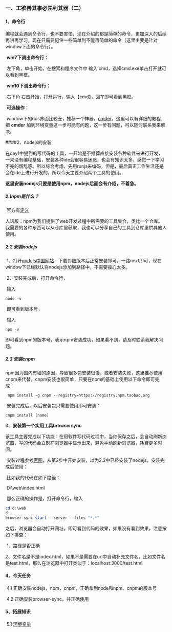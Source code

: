 ### 一、工欲善其事必先利其器（二）

#### 1、命令行

​	编程就会遇到命令行，也不要害怕，现在介绍的都是简单的命令，更加深入的后续再讲再学习，现在只需要记住一些简单到不能再简单的命令（这里主要是针对window下面的命令行）。

​	**win7下调出命令行：**

​		左下角，单击开始，在搜索和程序文件中 输入 cmd，选择cmd.exe单击打开就可以看到黑框。

​	**win10下调出命令行：**

​		右下角 右击开始，打开运行，输入【cmd】，回车即可看到黑框。

​	**可选操作：**

​	window下的dos界面比较丑，推荐一个神器，[cmder](https://www.jeffjade.com/2016/01/13/2016-01-13-windows-software-cmder/)，这里可以有详细的教程，把 **cmder** 加到环境变量这一步可能有问题，这一步有问题，可以随时联系我来解决。

####2、nodejs的安装

​	在day1中提到的写代码的工具，一开始是不推荐直接安装各种软件来进行开发，一来没有编程基础，安装各种ide会很容易迷惑，也会有知识太多，感觉一下学习不完的慌乱感。所以综合考虑，先用runjs来编码，但是，最后真正工作生活还是会在ide上进行开发的，所以今天主要介绍两个工具的使用。

​	**这里安装nodejs只要是使用npm，nodejs后面会有介绍，不着急。**

##### 	2.1npm是什么？

​		官方有[定义](https://www.npmjs.com.cn/getting-started/what-is-npm/)

​		人话版：npm为我们提供了web开发过程中所需要的工具集合，类比一个仓库。我需要的各种东西可以从仓库里获取，我也可以分享自己的工具到仓库里供其他人使用。

##### 	2.2 安装nodejs

​		1、打开[nodejs中国网站](https://nodejs.org/zh-cn/download/)，下载对应版本后正常安装即可，一路next即可，现在window下已经默认将nodejs添加到路径中，不需要操心太多。

​		2、安装完成后，打开命令行，

​		输入

```shell
node -v
```

​		即可看到版本号，

​		输入

```
npm -v
```

​		即可看到npm的版本号，表示npm安装成功，如果看不到，请及时联系我解决问题。

##### 2.3 安装cnpm

​	npm因为国内有墙的原因，导致很多包安装很慢，或者安装失败，这里推荐使用cnpm来代替，cnpm安装也很简单，只要在npm的基础上使用以下命令即可完成：

```shell
 npm install -g cnpm --registry=https://registry.npm.taobao.org
```

​	安装完成后，以后安装包只需要使用即可安装：

```shell
cnpm install [name]
```

3、**安装第一个实用工具browsersync**

​	该工具主要完成以下功能：在用软件写代码过程中，当你保存之后，会自动刷新浏览器，写的代码会立刻在浏览器中显示出来，避免手动刷新浏览器，耗费更多时间。

​	安装过程参考[官网](http://www.browsersync.cn/#install)，从第2步中开始安装，以为2.2中已经安装了nodejs，安装完成后使用：

​	比如我的代码在如下路径：

​	D:\web\index.html

​	那么正确的操作是，打开命令行，输入

```powershell
cd d:\web
d:
browser-sync start --server --files "*.*"
```

​	之后，浏览器会自动打开网址，即可看到代码的效果，如果没有看到效果，注意按如下排查：

​	1、路径是否正确

​	2、文件名是不是index.html，如果不是需要在url中自动补充文件名，比如文件名是test.html，那么在浏览器中打开类似于：localhost:3000/test.html

#### 4、今天任务

​	4.1 正确安装nodejs，npm，cnpm，正确拿到node和npm、cnpm的版本号

​	4.2 正确安装browser-sync，并正确使用

#### 5、拓展知识

​	5.1 [环境变量](https://www.cnblogs.com/itren/p/3677838.html)